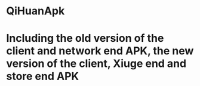 # QiHuanApk
# Including the old version of the client and network end APK, the new version of the client, Xiuge end and store end APK
